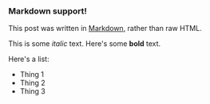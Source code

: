 ### Markdown support!

This post was written in [Markdown](http://daringfireball.net/projects/markdown/), rather than raw HTML.

This is some *italic* text. Here's some **bold** text.

Here's a list:
- Thing 1
- Thing 2
- Thing 3